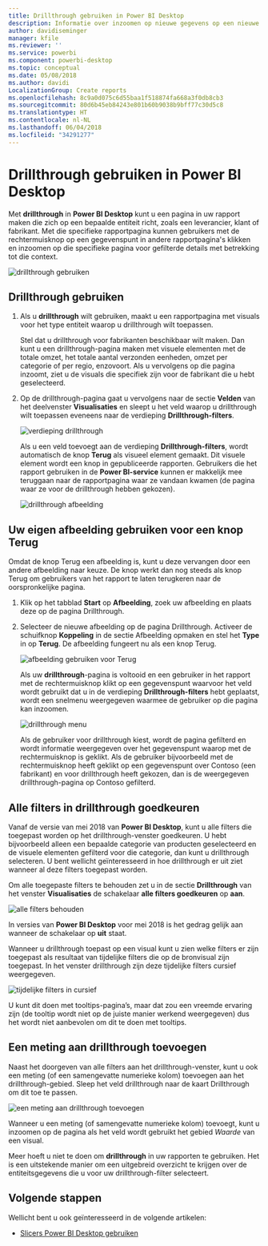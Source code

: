 ```yaml
---
title: Drillthrough gebruiken in Power BI Desktop
description: Informatie over inzoomen op nieuwe gegevens op een nieuwe rapportpagina in Power BI Desktop.
author: davidiseminger
manager: kfile
ms.reviewer: ''
ms.service: powerbi
ms.component: powerbi-desktop
ms.topic: conceptual
ms.date: 05/08/2018
ms.author: davidi
LocalizationGroup: Create reports
ms.openlocfilehash: 8c9a0d075c6d55baa1f518874fa668a3f0db8cb3
ms.sourcegitcommit: 80d6b45eb84243e801b60b9038b9bff77c30d5c8
ms.translationtype: HT
ms.contentlocale: nl-NL
ms.lasthandoff: 06/04/2018
ms.locfileid: "34291277"
---
```

# <a name="use-drillthrough-in-power-bi-desktop"></a>Drillthrough gebruiken in Power BI Desktop
Met **drillthrough** in **Power BI Desktop** kunt u een pagina in uw rapport maken die zich op een bepaalde entiteit richt, zoals een leverancier, klant of fabrikant. Met die specifieke rapportpagina kunnen gebruikers met de rechtermuisknop op een gegevenspunt in andere rapportpagina's klikken en inzoomen op die specifieke pagina voor gefilterde details met betrekking tot die context.

![drillthrough gebruiken](media/desktop-drillthrough/drillthrough_01.png)

## <a name="using-drillthrough"></a>Drillthrough gebruiken
1. Als u **drillthrough** wilt gebruiken, maakt u een rapportpagina met visuals voor het type entiteit waarop u drillthrough wilt toepassen. 

    Stel dat u drillthrough voor fabrikanten beschikbaar wilt maken. Dan kunt u een drillthrough-pagina maken met visuele elementen met de totale omzet, het totale aantal verzonden eenheden, omzet per categorie of per regio, enzovoort. Als u vervolgens op die pagina inzoomt, ziet u de visuals die specifiek zijn voor de fabrikant die u hebt geselecteerd.

2. Op de drillthrough-pagina gaat u vervolgens naar de sectie **Velden** van het deelvenster **Visualisaties** en sleept u het veld waarop u drillthrough wilt toepassen eveneens naar de verdieping **Drillthrough-filters**.

    ![verdieping drillthrough](media/desktop-drillthrough/drillthrough_02.png)

    Als u een veld toevoegt aan de verdieping **Drillthrough-filters**, wordt automatisch de knop **Terug** als visueel element gemaakt. Dit visuele element wordt een knop in gepubliceerde rapporten. Gebruikers die het rapport gebruiken in de **Power BI-service** kunnen er makkelijk mee teruggaan naar de rapportpagina waar ze vandaan kwamen (de pagina waar ze voor de drillthrough hebben gekozen).

    ![drillthrough afbeelding](media/desktop-drillthrough/drillthrough_03.png)

## <a name="use-your-own-image-for-a-back-button"></a>Uw eigen afbeelding gebruiken voor een knop Terug    
 Omdat de knop Terug een afbeelding is, kunt u deze vervangen door een andere afbeelding naar keuze. De knop werkt dan nog steeds als knop Terug om gebruikers van het rapport te laten terugkeren naar de oorspronkelijke pagina.

1. Klik op het tabblad **Start** op **Afbeelding**, zoek uw afbeelding en plaats deze op de pagina Drillthrough.
2. Selecteer de nieuwe afbeelding op de pagina Drillthrough. Activeer de schuifknop **Koppeling** in de sectie Afbeelding opmaken en stel het **Type** in op **Terug**. De afbeelding fungeert nu als een knop Terug.

    ![afbeelding gebruiken voor Terug](media/desktop-drillthrough/drillthrough_05.png)

    Als uw **drillthrough**-pagina is voltooid en een gebruiker in het rapport met de rechtermuisknop klikt op een gegevenspunt waarvoor het veld wordt gebruikt dat u in de verdieping **Drillthrough-filters** hebt geplaatst, wordt een snelmenu weergegeven waarmee de gebruiker op die pagina kan inzoomen.

    ![drillthrough menu](media/desktop-drillthrough/drillthrough_04.png)

    Als de gebruiker voor drillthrough kiest, wordt de pagina gefilterd en wordt informatie weergegeven over het gegevenspunt waarop met de rechtermuisknop is geklikt. Als de gebruiker bijvoorbeeld met de rechtermuisknop heeft geklikt op een gegevenspunt over Contoso (een fabrikant) en voor drillthrough heeft gekozen, dan is de weergegeven drillthrough-pagina op Contoso gefilterd.

## <a name="pass-all-filters-in-drillthrough"></a>Alle filters in drillthrough goedkeuren

Vanaf de versie van mei 2018 van **Power BI Desktop**, kunt u alle filters die toegepast worden op het drillthrough-venster goedkeuren. U hebt bijvoorbeeld alleen een bepaalde categorie van producten geselecteerd en de visuele elementen gefilterd voor die categorie, dan kunt u drillthrough selecteren. U bent wellicht geïnteresseerd in hoe drillthrough er uit ziet wanneer al deze filters toegepast worden.

Om alle toegepaste filters te behouden zet u in de sectie **Drillthrough** van het venster **Visualisaties** de schakelaar **alle filters goedkeuren** op **aan**. 

![alle filters behouden](media/desktop-drillthrough/drillthrough_06.png)

In versies van **Power BI Desktop** voor mei 2018 is het gedrag gelijk aan wanneer de schakelaar op **uit** staat.

Wanneer u drillthrough toepast op een visual kunt u zien welke filters er zijn toegepast als resultaat van tijdelijke filters die op de bronvisual zijn toegepast. In het venster drillthrough zijn deze tijdelijke filters cursief weergegeven. 

![tijdelijke filters in cursief](media/desktop-drillthrough/drillthrough_07.png)

U kunt dit doen met tooltips-pagina’s, maar dat zou een vreemde ervaring zijn (de tooltip wordt niet op de juiste manier werkend weergegeven) dus het wordt niet aanbevolen om dit te doen met tooltips.

## <a name="add-a-measure-to-drillthrough"></a>Een meting aan drillthrough toevoegen

Naast het doorgeven van alle filters aan het drillthrough-venster, kunt u ook een meting (of een samengevatte numerieke kolom) toevoegen aan het drillthrough-gebied. Sleep het veld drillthrough naar de kaart Drillthrough om dit toe te passen. 

![een meting aan drillthrough toevoegen](media/desktop-drillthrough/drillthrough_08.png)

Wanneer u een meting (of samengevatte numerieke kolom) toevoegt, kunt u inzoomen op de pagina als het veld wordt gebruikt het gebied *Waarde* van een visual.

Meer hoeft u niet te doen om **drillthrough** in uw rapporten te gebruiken. Het is een uitstekende manier om een uitgebreid overzicht te krijgen over de entiteitsgegevens die u voor uw drillthrough-filter selecteert.

## <a name="next-steps"></a>Volgende stappen

Wellicht bent u ook geïnteresseerd in de volgende artikelen:

* [Slicers Power BI Desktop gebruiken](desktop-slicers.md)

